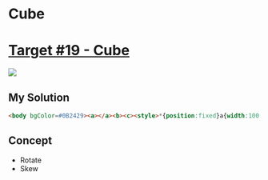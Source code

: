 # Cube
#  [Target #19 - Cube](https://cssbattle.dev/play/19)

![](https://cssbattle.dev/targets/19.png)


## My Solution
```HTML
<body bgColor=#0B2429><a></a><b><c><style>*{position:fixed}a{width:100;height:100;background:#F3AC3C;transform:rotate(45deg);top:135.5;left:150}b{width:70.5;height:70;top:79.74;left:129.5;background:#998235;transform:skewy(-45deg)}c{width:70;height:70.5;top:69.5;left:71;background: #1A4341;transform:skewy(63.39deg)
```

## Concept
  - Rotate
  - Skew
